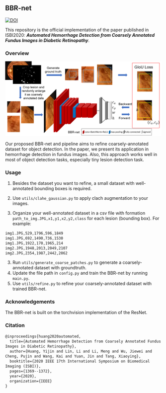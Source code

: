 ## BBR-net
[![DOI](https://zenodo.org/badge/DOI/10.5281/zenodo.4041331.svg)](https://doi.org/10.5281/zenodo.4041331)

This repository is the official implementation of the paper published in ISBI2020: ***Automated Hemorrhage Detection from Coarsely Annotated Fundus Images in Diabetic Retinopathy***.




### Overview
![Picture1](./img/pipeline.png)

Our proposed BBR-net and pipeline aims to refine coarsely-annotated dataset for object detection. In the paper, we present its application in hemorrhage detection in fundus images. Also, this approach works well in most of object detection tasks, especially tiny lesion detection task. 




### Usage
1. Besides the dataset you want to refine, a small dataset with well-annotated bounding boxes is required.

1. Use `utils/clahe_gaussian.py` to apply clach augmentation to your images.

2. Organize your well-annotated dataset in a csv file with formation `path_to_img.JPG,x1,y1,x2,y2,class` for each lesion (bounding box). For example:

```
img1.JPG,529,1796,596,1849
img1.JPG,692,1490,736,1530
img1.JPG,1922,170,1965,214
img2.JPG,1948,2013,2049,2107
img2.JPG,2354,1987,2442,2062
```

3. Run `utils/generate_coarse_patches.py` to generate a coarsely-annotated dataset with groundtruth.
4. Update the file path in `config.py` and train the BBR-net by running `main.py`.
6. Use `utils/refine.py` to refine your coarsely-annotated dataset with trained BBR-net.




### Acknowledgements

The BBR-net is built on the torchvision implementation of the ResNet.



### Citation

```
@inproceedings{huang2020automated,
  title={Automated Hemorrhage Detection from Coarsely Annotated Fundus Images in Diabetic Retinopathy},
  author={Huang, Yijin and Lin, Li and Li, Meng and Wu, Jiewei and Cheng, Pujin and Wang, Kai and Yuan, Jin and Tang, Xiaoying},
  booktitle={2020 IEEE 17th International Symposium on Biomedical Imaging (ISBI)},
  pages={1369--1372},
  year={2020},
  organization={IEEE}
}
```

